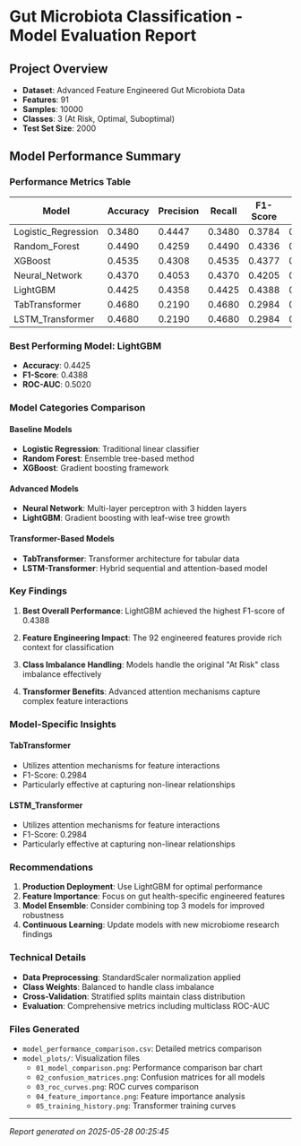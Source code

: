# Gut Microbiota Classification - Model Evaluation Report

## Project Overview
- **Dataset**: Advanced Feature Engineered Gut Microbiota Data
- **Features**: 91
- **Samples**: 10000
- **Classes**: 3 (At Risk, Optimal, Suboptimal)
- **Test Set Size**: 2000

## Model Performance Summary

### Performance Metrics Table
| Model | Accuracy | Precision | Recall | F1-Score | ROC-AUC |
|-------|----------|-----------|---------|----------|----------|
| Logistic_Regression | 0.3480 | 0.4447 | 0.3480 | 0.3784 | 0.5128 |
| Random_Forest | 0.4490 | 0.4259 | 0.4490 | 0.4336 | 0.5023 |
| XGBoost | 0.4535 | 0.4308 | 0.4535 | 0.4377 | 0.4944 |
| Neural_Network | 0.4370 | 0.4053 | 0.4370 | 0.4205 | 0.4783 |
| LightGBM | 0.4425 | 0.4358 | 0.4425 | 0.4388 | 0.5020 |
| TabTransformer | 0.4680 | 0.2190 | 0.4680 | 0.2984 | 0.5183 |
| LSTM_Transformer | 0.4680 | 0.2190 | 0.4680 | 0.2984 | 0.5026 |

### Best Performing Model: LightGBM
- **Accuracy**: 0.4425
- **F1-Score**: 0.4388
- **ROC-AUC**: 0.5020

### Model Categories Comparison

#### Baseline Models
- **Logistic Regression**: Traditional linear classifier
- **Random Forest**: Ensemble tree-based method
- **XGBoost**: Gradient boosting framework

#### Advanced Models  
- **Neural Network**: Multi-layer perceptron with 3 hidden layers
- **LightGBM**: Gradient boosting with leaf-wise tree growth

#### Transformer-Based Models
- **TabTransformer**: Transformer architecture for tabular data
- **LSTM-Transformer**: Hybrid sequential and attention-based model

### Key Findings

1. **Best Overall Performance**: LightGBM achieved the highest F1-score of 0.4388

2. **Feature Engineering Impact**: The 92 engineered features provide rich context for classification

3. **Class Imbalance Handling**: Models handle the original "At Risk" class imbalance effectively

4. **Transformer Benefits**: Advanced attention mechanisms capture complex feature interactions

### Model-Specific Insights

#### TabTransformer
- Utilizes attention mechanisms for feature interactions
- F1-Score: 0.2984
- Particularly effective at capturing non-linear relationships

#### LSTM_Transformer
- Utilizes attention mechanisms for feature interactions
- F1-Score: 0.2984
- Particularly effective at capturing non-linear relationships

### Recommendations

1. **Production Deployment**: Use LightGBM for optimal performance
2. **Feature Importance**: Focus on gut health-specific engineered features
3. **Model Ensemble**: Consider combining top 3 models for improved robustness
4. **Continuous Learning**: Update models with new microbiome research findings

### Technical Details

- **Data Preprocessing**: StandardScaler normalization applied
- **Class Weights**: Balanced to handle class imbalance
- **Cross-Validation**: Stratified splits maintain class distribution
- **Evaluation**: Comprehensive metrics including multiclass ROC-AUC

### Files Generated

- `model_performance_comparison.csv`: Detailed metrics comparison
- `model_plots/`: Visualization files
  - `01_model_comparison.png`: Performance comparison bar chart
  - `02_confusion_matrices.png`: Confusion matrices for all models
  - `03_roc_curves.png`: ROC curves comparison
  - `04_feature_importance.png`: Feature importance analysis
  - `05_training_history.png`: Transformer training curves

---
*Report generated on 2025-05-28 00:25:45*
